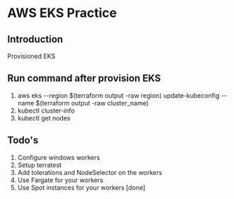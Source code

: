 # AWS EKS Practice

## Introduction

Provisioned EKS

## Run command after provision EKS
1. aws eks --region $(terraform output -raw region) update-kubeconfig --name $(terraform output -raw cluster_name)
2. kubectl cluster-info
3. kubectl get nodes



## Todo's
1. Configure windows workers 
2. Setup terratest
3. Add tolerations and NodeSelector on the workers
4. Use Fargate for your workers
5. Use Spot instances for your workers [done]